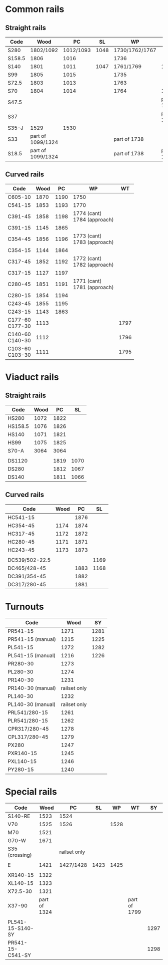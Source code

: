# Common rails
## Straight rails

Code | Wood | PC | SL | WP | WT
--- | --- | --- | --- | --- | ---
S280 | 1802/1092 | 1012/1093 | 1048 | 1730/1762/1767
S158.5 | 1806 | 1016 || 1736
S140 | 1801 | 1011 | 1047 | 1761/1769 | 1793
S99 | 1805 | 1015 || 1735
S72.5 | 1803 | 1013 || 1763
S70 | 1804 | 1014 || 1764 | 1792/1789/1794
S47.5 ||||| part of 1798/1799
S37 ||||| part of 1798/1799
S35-J | 1529 | 1530 
S33 | part of 1099/1324 ||| part of 1738
S18.5 | part of 1099/1324 ||| part of 1738 | part of 1798/1799

## Curved rails

Code | Wood | PC | WP | WT
--- | --- | --- | --- | ---
C605-10 | 1870 | 1190 | 1750
C541-15 | 1853 | 1193 | 1770
C391-45 | 1858 | 1198 | 1774 (cant)<br>1784 (approach)
C391-15 | 1145 | 1865
C354-45 | 1856 | 1196 | 1773 (cant)<br>1783 (approach)
C354-15 | 1144 | 1864
C317-45 | 1852 | 1192 | 1772 (cant)<br>1782 (approach)
C317-15 | 1127 | 1197
C280-45 | 1851 | 1191 | 1771 (cant)<br>1781 (approach)
C280-15 | 1854 | 1194
C243-45 | 1855 | 1195
C243-15 | 1143 | 1863
C177-60<br>C177-30 | 1113 ||| 1797
C140-60<br>C140-30 | 1112 ||| 1796
C103-60<br>C103-30 | 1111 ||| 1795

# Viaduct rails
## Straight rails

Code | Wood | PC | SL
--- | --- | --- | ---
HS280 | 1072 | 1822
HS158.5 | 1076 | 1826
HS140 | 1071 | 1821
HS99 | 1075 | 1825
S70-A | 3064 | 3064
|||
DS1120 || 1819 | 1070
DS280 || 1812 | 1067
DS140 || 1811 | 1066

## Curved rails

Code | Wood | PC | SL
--- | --- | --- | ---
HC541-15 || 1876
HC354-45 | 1174 | 1874
HC317-45 | 1172 | 1872
HC280-45 | 1171 | 1871
HC243-45 | 1173 | 1873
|||
DC539/502-22.5 ||| 1169
DC465/428-45 || 1883 | 1168
DC391/354-45 || 1882
DC317/280-45 || 1881

# Turnouts

Code | Wood | SY
--- | --- | ---
PR541-15 | 1271 | 1281
PR541-15 (manual) | 1215 | 1225
PL541-15 | 1272 | 1282
PL541-15 (manual) | 1216 | 1226
PR280-30 | 1273
PL280-30 | 1274
PR140-30 | 1231
PR140-30 (manual) | railset only
PL140-30 | 1232
PL140-30 (manual) | railset only
PRL541/280-15 | 1261
PLR541/280-15 | 1262
CPR317/280-45 | 1278
CPL317/280-45 | 1279
PX280 | 1247
PXR140-15 | 1245
PXL140-15 | 1246
PY280-15 | 1240

# Special rails

Code | Wood | PC | SL | WP | WT | SY
--- | --- | --- | --- | --- | --- | ---
S140-RE | 1523 | 1524
V70 | 1525 | 1526 || 1528
M70 | 1521
G70-W | 1671
S35 (crossing) || railset only
|||
E | 1421 | 1427/1428 | 1423 | 1425
|||
XR140-15 | 1322
XL140-15 | 1323
X72.5-30 | 1321
X37-90 | part of 1324 |||| part of 1799
|||
PL541-15-S140-SY |||||| 1297
PR541-15-C541-SY |||||| 1298
